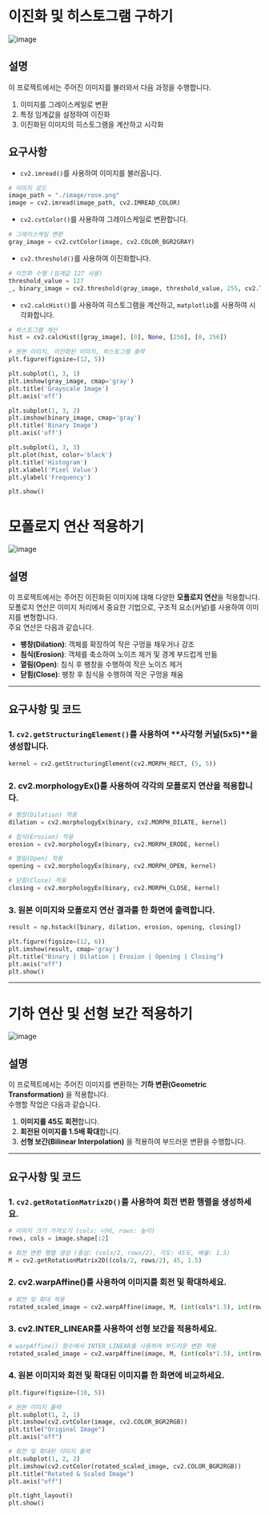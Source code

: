 # 이진화 및 히스토그램 구하기

![image](https://github.com/user-attachments/assets/a226ea57-0949-4263-921a-69574a3b748a)

## 설명
이 프로젝트에서는 주어진 이미지를 불러와서 다음 과정을 수행합니다.
1. 이미지를 그레이스케일로 변환
2. 특정 임계값을 설정하여 이진화
3. 이진화된 이미지의 히스토그램을 계산하고 시각화

## 요구사항
- `cv2.imread()`를 사용하여 이미지를 불러옵니다.
```python
# 이미지 로드
image_path = "./image/rose.png"
image = cv2.imread(image_path, cv2.IMREAD_COLOR)
```

- `cv2.cvtColor()`를 사용하여 그레이스케일로 변환합니다.
```python
# 그레이스케일 변환
gray_image = cv2.cvtColor(image, cv2.COLOR_BGR2GRAY)
```

- `cv2.threshold()`를 사용하여 이진화합니다.
```python
# 이진화 수행 (임계값 127 사용)
threshold_value = 127
_, binary_image = cv2.threshold(gray_image, threshold_value, 255, cv2.THRESH_BINARY)
```


- `cv2.calcHist()`를 사용하여 히스토그램을 계산하고, `matplotlib`를 사용하여 시각화합니다.
```python
# 히스토그램 계산
hist = cv2.calcHist([gray_image], [0], None, [256], [0, 256])

# 원본 이미지, 이진화된 이미지, 히스토그램 출력
plt.figure(figsize=(12, 5))

plt.subplot(1, 3, 1)
plt.imshow(gray_image, cmap='gray')
plt.title('Grayscale Image')
plt.axis('off')

plt.subplot(1, 3, 2)
plt.imshow(binary_image, cmap='gray')
plt.title('Binary Image')
plt.axis('off')

plt.subplot(1, 3, 3)
plt.plot(hist, color='black')
plt.title('Histogram')
plt.xlabel('Pixel Value')
plt.ylabel('Frequency')

plt.show()
```

# 모폴로지 연산 적용하기
![image](https://github.com/user-attachments/assets/0eec0c8f-480e-4f05-991e-27f9cdebe3e5)

## 설명
이 프로젝트에서는 주어진 이진화된 이미지에 대해 다양한 **모폴로지 연산**을 적용합니다.  
모폴로지 연산은 이미지 처리에서 중요한 기법으로, 구조적 요소(커널)를 사용하여 이미지를 변형합니다.  
주요 연산은 다음과 같습니다.
- **팽창(Dilation)**: 객체를 확장하여 작은 구멍을 채우거나 강조
- **침식(Erosion)**: 객체를 축소하여 노이즈 제거 및 경계 부드럽게 만듦
- **열림(Open)**: 침식 후 팽창을 수행하여 작은 노이즈 제거
- **닫힘(Close)**: 팽창 후 침식을 수행하여 작은 구멍을 채움

---

## 요구사항 및 코드

### 1. `cv2.getStructuringElement()`를 사용하여 **사각형 커널(5x5)**을 생성합니다.
```python
kernel = cv2.getStructuringElement(cv2.MORPH_RECT, (5, 5))
```

### 2. cv2.morphologyEx()를 사용하여 각각의 모폴로지 연산을 적용합니다.
```python
# 팽창(Dilation) 적용
dilation = cv2.morphologyEx(binary, cv2.MORPH_DILATE, kernel)

# 침식(Erosion) 적용
erosion = cv2.morphologyEx(binary, cv2.MORPH_ERODE, kernel)

# 열림(Open) 적용
opening = cv2.morphologyEx(binary, cv2.MORPH_OPEN, kernel)

# 닫힘(Close) 적용
closing = cv2.morphologyEx(binary, cv2.MORPH_CLOSE, kernel)
```

### 3. 원본 이미지와 모폴로지 연산 결과를 한 화면에 출력합니다.
```python
result = np.hstack([binary, dilation, erosion, opening, closing])

plt.figure(figsize=(12, 6))
plt.imshow(result, cmap='gray')
plt.title("Binary | Dilation | Erosion | Opening | Closing")
plt.axis("off")
plt.show()
```
---

# 기하 연산 및 선형 보간 적용하기

![image](https://github.com/user-attachments/assets/dfbf695e-9b43-4265-bffd-550bac252bcd)


## 설명
이 프로젝트에서는 주어진 이미지를 변환하는 **기하 변환(Geometric Transformation)** 을 적용합니다.  
수행할 작업은 다음과 같습니다.
1. **이미지를 45도 회전**합니다.
2. **회전된 이미지를 1.5배 확대**합니다.
3. **선형 보간(Bilinear Interpolation)** 을 적용하여 부드러운 변환을 수행합니다.

---

## 요구사항 및 코드

### 1. `cv2.getRotationMatrix2D()`를 사용하여 회전 변환 행렬을 생성하세요.
```python
# 이미지 크기 가져오기 (cols: 너비, rows: 높이)
rows, cols = image.shape[:2]

# 회전 변환 행렬 생성 (중심: (cols/2, rows/2), 각도: 45도, 배율: 1.5)
M = cv2.getRotationMatrix2D((cols/2, rows/2), 45, 1.5)
```

### 2. cv2.warpAffine()를 사용하여 이미지를 회전 및 확대하세요.
```python
# 회전 및 확대 적용
rotated_scaled_image = cv2.warpAffine(image, M, (int(cols*1.5), int(rows*1.5)), flags=cv2.INTER_LINEAR)
```

### 3. cv2.INTER_LINEAR를 사용하여 선형 보간을 적용하세요.
```python
# warpAffine() 함수에서 INTER_LINEAR를 사용하여 부드러운 변환 적용
rotated_scaled_image = cv2.warpAffine(image, M, (int(cols*1.5), int(rows*1.5)), flags=cv2.INTER_LINEAR)
```

### 4. 원본 이미지와 회전 및 확대된 이미지를 한 화면에 비교하세요.
```python
plt.figure(figsize=(10, 5))

# 원본 이미지 출력
plt.subplot(1, 2, 1)
plt.imshow(cv2.cvtColor(image, cv2.COLOR_BGR2RGB))
plt.title("Original Image")
plt.axis("off")

# 회전 및 확대된 이미지 출력
plt.subplot(1, 2, 2)
plt.imshow(cv2.cvtColor(rotated_scaled_image, cv2.COLOR_BGR2RGB))
plt.title("Rotated & Scaled Image")
plt.axis("off")

plt.tight_layout()
plt.show()
```

